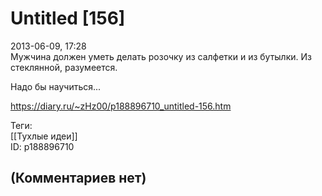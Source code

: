 Untitled [156]
==============

  
2013-06-09, 17:28  
 Мужчина должен уметь делать розочку из салфетки и из бутылки. Из стеклянной, разумеется.   
   
  Надо бы научиться...    
  
<https://diary.ru/~zHz00/p188896710_untitled-156.htm>  
  
Теги:  
[[Тухлые идеи]]  
ID: p188896710  


(Комментариев нет)
------------------